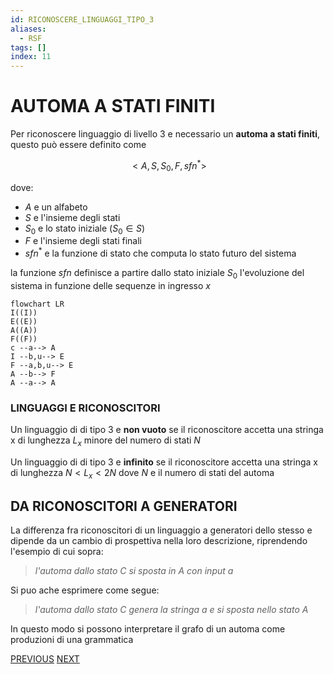 ```yaml
---
id: RICONOSCERE_LINGUAGGI_TIPO_3
aliases:
  - RSF
tags: []
index: 11
---
```

# AUTOMA A STATI FINITI

Per riconoscere linguaggio di livello 3 e necessario un **automa a stati finiti**, questo può essere definito come

$$
<A,S,S_0,F,sfn^*>
$$

dove:

- $A$ e un alfabeto
- $S$ e l'insieme degli stati
- $S_0$  e lo stato iniziale ($S_0 \in S$)
- $F$ e l'insieme degli stati finali
- $sfn^*$ e la funzione di stato che computa lo stato futuro del sistema

la funzione $sfn$ definisce a partire dallo stato iniziale $S_0$ l'evoluzione del sistema in funzione delle sequenze in ingresso $x$

```mermaid
flowchart LR
I((I))
E((E))
A((A))
F((F))
c --a--> A
I --b,u--> E
F --a,b,u--> E
A --b--> F
A --a--> A
```

### LINGUAGGI E RICONOSCITORI

Un linguaggio di di tipo 3 e **non vuoto**  se il riconoscitore accetta una stringa x di lunghezza $L_x$ minore del numero di stati $N$

Un linguaggio di di tipo 3 e **infinito** se il riconoscitore accetta una stringa x di lunghezza $N \lt L_x \lt 2N$ dove $N$ e il numero di stati del automa


## DA RICONOSCITORI A GENERATORI

La differenza fra riconoscitori di un linguaggio a generatori dello stesso e dipende da un cambio di prospettiva nella loro descrizione, riprendendo l'esempio di cui sopra:

> *l'automa dallo stato $C$ si sposta in $A$ con input $a$*

Si puo ache esprimere come segue:

> *l'automa dallo stato $C$ genera la stringa a e si sposta nello stato $A$*

In questo modo si possono interpretare il grafo di un automa come produzioni di una grammatica

[PREVIOUS](pages/PUMPING_LEMMA.md) [NEXT](pages/PDA.md)
